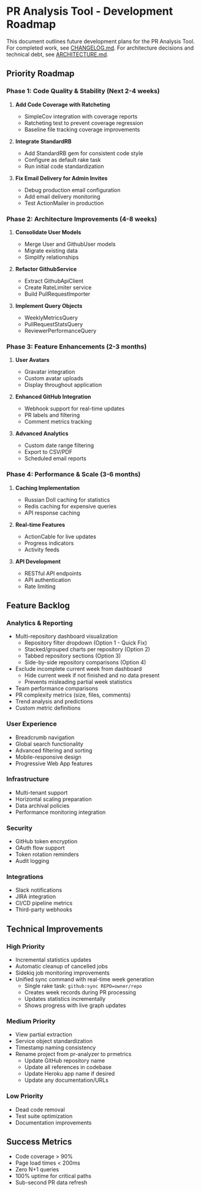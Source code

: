 # PR Analysis Tool - Development Roadmap

This document outlines future development plans for the PR Analysis Tool. For completed work, see [CHANGELOG.md](CHANGELOG.md). For architecture decisions and technical debt, see [ARCHITECTURE.md](ARCHITECTURE.md).

## Priority Roadmap

### Phase 1: Code Quality & Stability (Next 2-4 weeks)

1. **Add Code Coverage with Ratcheting**
   - SimpleCov integration with coverage reports
   - Ratcheting test to prevent coverage regression
   - Baseline file tracking coverage improvements

2. **Integrate StandardRB**
   - Add StandardRB gem for consistent code style
   - Configure as default rake task
   - Run initial code standardization

3. **Fix Email Delivery for Admin Invites**
   - Debug production email configuration
   - Add email delivery monitoring
   - Test ActionMailer in production

### Phase 2: Architecture Improvements (4-8 weeks)

1. **Consolidate User Models**
   - Merge User and GithubUser models
   - Migrate existing data
   - Simplify relationships

2. **Refactor GithubService**
   - Extract GithubApiClient
   - Create RateLimiter service
   - Build PullRequestImporter

3. **Implement Query Objects**
   - WeeklyMetricsQuery
   - PullRequestStatsQuery
   - ReviewerPerformanceQuery

### Phase 3: Feature Enhancements (2-3 months)

1. **User Avatars**
   - Gravatar integration
   - Custom avatar uploads
   - Display throughout application

2. **Enhanced GitHub Integration**
   - Webhook support for real-time updates
   - PR labels and filtering
   - Comment metrics tracking

3. **Advanced Analytics**
   - Custom date range filtering
   - Export to CSV/PDF
   - Scheduled email reports

### Phase 4: Performance & Scale (3-6 months)

1. **Caching Implementation**
   - Russian Doll caching for statistics
   - Redis caching for expensive queries
   - API response caching

2. **Real-time Features**
   - ActionCable for live updates
   - Progress indicators
   - Activity feeds

3. **API Development**
   - RESTful API endpoints
   - API authentication
   - Rate limiting

## Feature Backlog

### Analytics & Reporting
- Multi-repository dashboard visualization
  - Repository filter dropdown (Option 1 - Quick Fix)
  - Stacked/grouped charts per repository (Option 2)
  - Tabbed repository sections (Option 3)
  - Side-by-side repository comparisons (Option 4)
- Exclude incomplete current week from dashboard
  - Hide current week if not finished and no data present
  - Prevents misleading partial week statistics
- Team performance comparisons
- PR complexity metrics (size, files, comments)
- Trend analysis and predictions
- Custom metric definitions

### User Experience
- Breadcrumb navigation
- Global search functionality
- Advanced filtering and sorting
- Mobile-responsive design
- Progressive Web App features

### Infrastructure
- Multi-tenant support
- Horizontal scaling preparation
- Data archival policies
- Performance monitoring integration

### Security
- GitHub token encryption
- OAuth flow support
- Token rotation reminders
- Audit logging

### Integrations
- Slack notifications
- JIRA integration
- CI/CD pipeline metrics
- Third-party webhooks

## Technical Improvements

### High Priority
- Incremental statistics updates
- Automatic cleanup of cancelled jobs
- Sidekiq job monitoring improvements
- Unified sync command with real-time week generation
  - Single rake task: `github:sync REPO=owner/repo`
  - Creates week records during PR processing
  - Updates statistics incrementally
  - Shows progress with live graph updates

### Medium Priority
- View partial extraction
- Service object standardization
- Timestamp naming consistency
- Rename project from pr-analyzer to prmetrics
  - Update GitHub repository name
  - Update all references in codebase
  - Update Heroku app name if desired
  - Update any documentation/URLs

### Low Priority
- Dead code removal
- Test suite optimization
- Documentation improvements

## Success Metrics

- Code coverage > 90%
- Page load times < 200ms
- Zero N+1 queries
- 100% uptime for critical paths
- Sub-second PR data refresh
